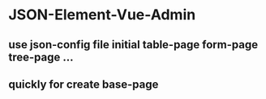 # JSON-Element-Vue-Admin

## use json-config file initial table-page form-page tree-page ...


## quickly for create base-page